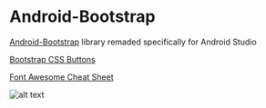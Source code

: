 Android-Bootstrap
=================

[Android-Bootstrap](https://github.com/Bearded-Hen/Android-Bootstrap) library remaded specifically for Android Studio

[Bootstrap CSS Buttons](http://getbootstrap.com/css/#buttons)

[Font Awesome Cheat Sheet](http://fortawesome.github.io/Font-Awesome/cheatsheet/) 

![alt text](https://raw.github.com/Bearded-Hen/Android-Bootstrap/master/images/device_image.png "Device Image")
